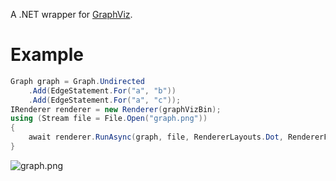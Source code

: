 [GraphViz]: http://www.graphviz.org/

A .NET wrapper for [GraphViz][].

# Example

```csharp
Graph graph = Graph.Undirected
    .Add(EdgeStatement.For("a", "b"))
    .Add(EdgeStatement.For("a", "c"));
IRenderer renderer = new Renderer(graphVizBin);
using (Stream file = File.Open("graph.png"))
{
    await renderer.RunAsync(graph, file, RendererLayouts.Dot, RendererFormats.Png, CancellationToken.None);
}
```

![graph.png](http://i.imgur.com/NjlQROO.png)
